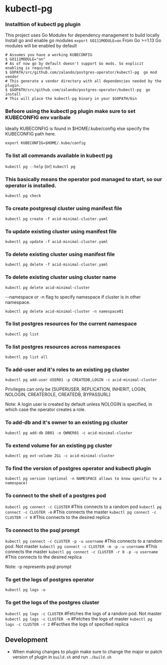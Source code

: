 # kubectl-pg

### Installtion of kubectl pg plugin

This project uses Go Modules for dependency management to build locally
Install go and enable go modules ```export GO111MODULE=on```
From Go >=1.13 Go modules will be enabled by default
```
# Assumes you have a working KUBECONFIG
$ GO111MODULE="on" 
# As of now go by default doesn't support Go mods. So explicit enabling is required.
$ GOPATH/src/github.com/zalando/postgres-operator/kubectl-pg  go mod vendor 
# This generate a vendor directory with all dependencies needed by the plugin.
$ $GOPATH/src/github.com/zalando/postgres-operator/kubectl-pg  go install
# This will place the kubectl-pg binary in your $GOPATH/bin
```

### Befoore using the kubectl pg plugin make sure to set KUBECONFIG env varibale

Ideally KUBECONFIG is found in $HOME/.kube/config else specify the KUBECONFIG path here.

```export KUBECONFIG=$HOME/.kube/config``` 

### To list all commands available in kubectl pg

```kubectl pg --help``` (or) ```kubectl pg```

### This basically means the operator pod managed to start, so our operator is installed.

```kubectl pg check```

### To create postgresql cluster using manifest file

```kubectl pg create -f acid-minimal-cluster.yaml```

### To update existing cluster using manifest file

```kubectl pg update -f acid-minimal-cluster.yaml```

### To delete existing cluster using manifest file

```kubectl pg delete -f acid-minimal-cluster.yaml```

### To delete existing cluster using cluster name

```kubectl pg delete acid-minimal-cluster```

--namespace or -n flag to specify namespace if cluster is in other namespace.

```kubectl pg delete acid-minimal-cluster -n namespace01```

### To list postgres resources for the current namespace

```kubectl pg list```

### To list postgres resources across namespaces

```kubectl pg list all```

### To add-user and it's roles to an existing pg cluster

```kubectl pg add-user USER01 -p CREATEDB,LOGIN -c acid-minimal-cluster```

Privileges can only be [SUPERUSER, REPLICATION, INHERIT, LOGIN, NOLOGIN, CREATEROLE, CREATEDB, BYPASSURL]

Note: A login user is created by default unless NOLOGIN is specified, in which case the operator creates a role.

### To add-db and it's owner to an existing pg cluster

```kubectl pg add-db DB01 -o OWNER01 -c acid-minimal-cluster```

### To extend volume for an existing pg cluster

```kubectl pg ext-volume 2Gi -c acid-minimal-cluster```

### To find the version of postgres operator and kubectl plugin

```kubectl pg version (optional -n NAMESPACE allows to know specific to a namespace)```

### To connect to the shell of a postgres pod

```kubectl pg connect -c CLUSTER``` #This connects to a random pod
```kubectl pg connect -c CLUSTER -m``` #This connects the master
```kubectl pg connect -c CLUSTER -r 0``` #This connects to the desired replica

### To connect to the psql prompt

```kubectl pg connect -c CLUSTER -p -u username``` #This connects to a random pod. Not master
```kubectl pg connect -c CLUSTER -m -p -u username``` #This connects the master
```kubectl pg connect -c CLUSTER -r 0 -p -u username``` #This connects to the desired replica

Note: -p represents psql prompt

### To get the logs of postgres operator

```kubectl pg logs -o```

### To get the logs of the postgres cluster

```kubectl pg logs -c CLUSTER``` #Fetches the logs of a random pod. Not master
```kubectl pg logs -c CLUSTER -m``` #Fetches the logs of master
```kubectl pg logs -c CLUSTER -r 2``` #Fecthes the logs of specified replica

## Development

- When making changes to plugin make sure to change the major or patch version
of plugin in ```build.sh``` and run ```./build.sh``` 